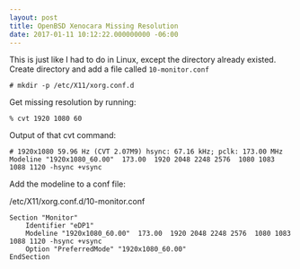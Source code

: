 ```yaml
---
layout: post
title: OpenBSD Xenocara Missing Resolution
date: 2017-01-11 10:12:22.000000000 -06:00
---
```


This is just like I had to do in Linux, except the directory already existed.
Create directory and add a file called `10-monitor.conf`

`# mkdir -p /etc/X11/xorg.conf.d`

Get missing resolution by running:

`% cvt 1920 1080 60`

Output of that cvt command:
```
# 1920x1080 59.96 Hz (CVT 2.07M9) hsync: 67.16 kHz; pclk: 173.00 MHz
Modeline "1920x1080_60.00"  173.00  1920 2048 2248 2576  1080 1083 1088 1120 -hsync +vsync
```

Add the modeline to a conf file:

/etc/X11/xorg.conf.d/10-monitor.conf
```
Section "Monitor"
	Identifier "eDP1"
	Modeline "1920x1080_60.00"  173.00  1920 2048 2248 2576  1080 1083 1088 1120 -hsync +vsync
	Option "PreferredMode" "1920x1080_60.00"
EndSection
```
